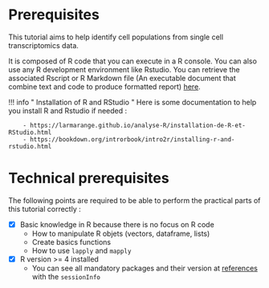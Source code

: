 # Prerequisites

This tutorial aims to help identify cell populations from single cell
transcriptomics data.  

It is composed of R code that you can execute in a R console. You can also 
use any R development environment like Rstudio. You can retrieve the associated
Rscript or R Markdown file (An executable document that combine text and code to
produce formatted report) [here](https://gist.github.com/bellenger-l/762c39b39924f9c35a1b7df60e649bd3).

!!! info " Installation of R and RStudio "
    Here is some documentation to help you install R and Rstudio if needed :

        - https://larmarange.github.io/analyse-R/installation-de-R-et-RStudio.html
        - https://bookdown.org/introrbook/intro2r/installing-r-and-rstudio.html


# Technical prerequisites

The following points are required to be able to perform the practical
parts of this tutorial correctly :

- [x] Basic knowledge in R because there is no focus on R code
    - How to manipulate  R objets (vectors, dataframe, lists)
    - Create basics functions
    - How to use `lapply` and `mapply`
- [x] R version >= 4 installed
    - You can see all mandatory packages and their version at
     [references](../scRNAseq_basics/references.md) with the `sessionInfo`
